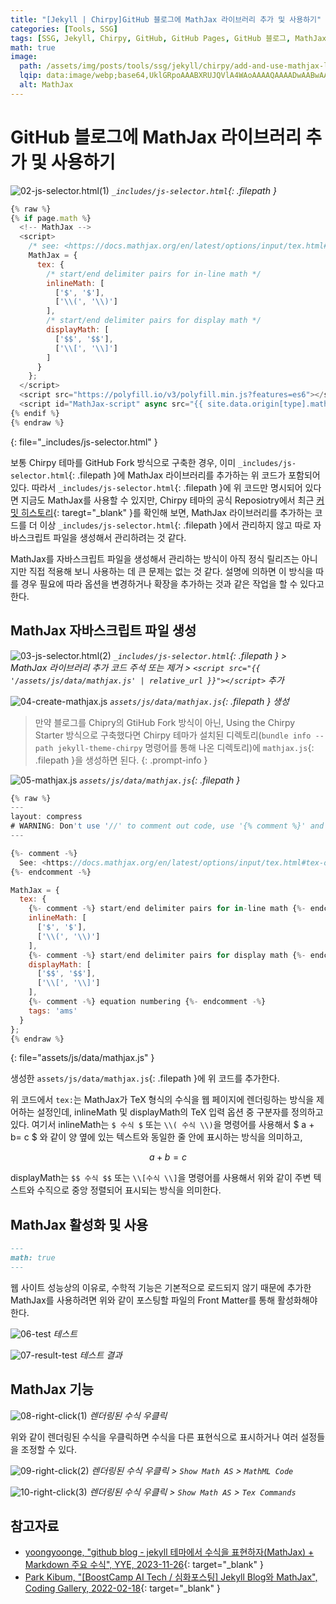 ```yaml
---
title: "[Jekyll | Chirpy]GitHub 블로그에 MathJax 라이브러리 추가 및 사용하기"
categories: [Tools, SSG]
tags: [SSG, Jekyll, Chirpy, GitHub, GitHub Pages, GitHub 블로그, MathJax]
math: true
image:
  path: /assets/img/posts/tools/ssg/jekyll/chirpy/add-and-use-mathjax-library-to-github-blog/01-mathjax-logo.jpg
  lqip: data:image/webp;base64,UklGRpoAAABXRUJQVlA4WAoAAAAQAAAADwAABwAAQUxQSDIAAAARL0AmbZurmr57yyIiqE8oiG0bejIYEQTgqiDA9vqnsUSI6H+oAERp2HZ65qP/VIAWAFZQOCBCAAAA8AEAnQEqEAAIAAVAfCWkAALp8sF8rgRgAP7o9FDvMCkMde9PK7euH5M1m6VWoDXf2FkP3BqV0ZYbO6NA/VFIAAAA
  alt: MathJax
---
```


# GitHub 블로그에 MathJax 라이브러리 추가 및 사용하기

![02-js-selector.html(1)](/assets/img/posts/tools/ssg/jekyll/chirpy/add-and-use-mathjax-library-to-github-blog/02-js-selector.html(1).jpg)
*`_includes/js-selector.html`{: .filepath }*

```javascript
{% raw %}
{% if page.math %}
  <!-- MathJax -->
  <script>
    /* see: <https://docs.mathjax.org/en/latest/options/input/tex.html#tex-options> */
    MathJax = {
      tex: {
        /* start/end delimiter pairs for in-line math */
        inlineMath: [
          ['$', '$'],
          ['\\(', '\\)']
        ],
        /* start/end delimiter pairs for display math */
        displayMath: [
          ['$$', '$$'],
          ['\\[', '\\]']
        ]
      }
    };
  </script>
  <script src="https://polyfill.io/v3/polyfill.min.js?features=es6"></script>
  <script id="MathJax-script" async src="{{ site.data.origin[type].mathjax.js | relative_url }}"></script>
{% endif %}
{% endraw %}
```
{: file="_includes/js-selector.html" }

보통 Chirpy 테마를 GitHub Fork 방식으로 구축한 경우, 이미 `_includes/js-selector.html`{: .filepath }에 MathJax 라이브러리를 추가하는 위 코드가 포함되어 있다. 따라서 `_includes/js-selector.html`{: .filepath }에 위 코드만 명시되어 있다면 지금도 MathJax를 사용할 수 있지만, Chirpy 테마의 공식 Reposiotry에서 최근 [커밋 히스토리](https://github.com/cotes2020/jekyll-theme-chirpy/commit/44f552cbcee83d037de0e59496bf6bb19eea2691){: taregt="_blank" }를 확인해 보면, MathJax 라이브러리를 추가하는 코드를 더 이상 `_includes/js-selector.html`{: .filepath }에서 관리하지 않고 따로 자바스크립트 파일을 생성해서 관리하려는 것 같다. 

MathJax를 자바스크립트 파일을 생성해서 관리하는 방식이 아직 정식 릴리즈는 아니지만 직접 적용해 보니 사용하는 데 큰 문제는 없는 것 같다. 설명에 의하면 이 방식을 따를 경우 필요에 따라 옵션을 변경하거나 확장을 추가하는 것과 같은 작업을 할 수 있다고 한다.

## MathJax 자바스크립트 파일 생성

![03-js-selector.html(2)](/assets/img/posts/tools/ssg/jekyll/chirpy/add-and-use-mathjax-library-to-github-blog/03-js-selector.html(2).jpg)
*`_includes/js-selector.html`{: .filepath } > MathJax 라이브러리 추가 코드 주석 또는 제거 > `<script src="{{ '/assets/js/data/mathjax.js' | relative_url }}"></script>` 추가*

![04-create-mathjax.js](/assets/img/posts/tools/ssg/jekyll/chirpy/add-and-use-mathjax-library-to-github-blog/04-create-mathjax.js.jpg)
*`assets/js/data/mathjax.js`{: .filepath } 생성*

> 만약 블로그를 Chipry의 GtiHub Fork 방식이 아닌, Using the Chirpy Starter 방식으로 구축했다면 Chirpy 테마가 설치된 디렉토리(`bundle info --path jekyll-theme-chirpy` 명령어를 통해 나온 디렉토리)에 `mathjax.js`{: .filepath }을 생성하면 된다.
{: .prompt-info }

![05-mathjax.js](/assets/img/posts/tools/ssg/jekyll/chirpy/add-and-use-mathjax-library-to-github-blog/05-mathjax.js.jpg)
*`assets/js/data/mathjax.js`{: .filepath }*

```javascript
{% raw %}
---
layout: compress
# WARNING: Don't use '//' to comment out code, use '{% comment %}' and '{% endcomment %}' instead.
---

{%- comment -%}
  See: <https://docs.mathjax.org/en/latest/options/input/tex.html#tex-options>
{%- endcomment -%}

MathJax = {
  tex: {
    {%- comment -%} start/end delimiter pairs for in-line math {%- endcomment -%}
    inlineMath: [
      ['$', '$'],
      ['\\(', '\\)']
    ],
    {%- comment -%} start/end delimiter pairs for display math {%- endcomment -%}
    displayMath: [
      ['$$', '$$'],
      ['\\[', '\\]']
    ],
    {%- comment -%} equation numbering {%- endcomment -%}
    tags: 'ams'
  }
};
{% endraw %}
```
{: file="assets/js/data/mathjax.js" }

생성한 `assets/js/data/mathjax.js`{: .filepath }에 위 코드를 추가한다.

위 코드에서 `tex:`는 MathJax가 TeX 형식의 수식을 웹 페이지에 렌더링하는 방식을 제어하는 설정인데, inlineMath 및 displayMath의 TeX 입력 옵션 중 구분자를 정의하고 있다. 여기서 inlineMath는 `$ 수식 $` 또는 `\\( 수식 \\)`을 명령어를 사용해서 $ a + b= c $ 와 같이 양 옆에 있는 텍스트와 동일한 줄 안에 표시하는 방식을 의미하고,

$$ a + b = c $$

displayMath는 `$$ 수식 $$` 또는 `\\[수식 \\]`을 명령어를 사용해서 위와 같이 주변 텍스트와 수직으로 중앙 정렬되어 표시되는 방식을 의미한다.

## MathJax 활성화 및 사용

```markdown
---
math: true
---
```

웹 사이트 성능상의 이유로, 수학적 기능은 기본적으로 로드되지 않기 때문에 추가한 MathJax를 사용하려면 위와 같이 포스팅할 파일의 Front Matter를 통해 활성화해야 한다.

![06-test](/assets/img/posts/tools/ssg/jekyll/chirpy/add-and-use-mathjax-library-to-github-blog/06-test.jpg)
*테스트*

![07-result-test](/assets/img/posts/tools/ssg/jekyll/chirpy/add-and-use-mathjax-library-to-github-blog/07-result-test.jpg)
*테스트 결과*

## MathJax 기능

![08-right-click(1)](/assets/img/posts/tools/ssg/jekyll/chirpy/add-and-use-mathjax-library-to-github-blog/08-right-click(1).jpg)
*렌더링된 수식 우클릭*

위와 같이 렌더링된 수식을 우클릭하면 수식을 다른 표현식으로 표시하거나 여러 설정들을 조정할 수 있다.

![09-right-click(2)](/assets/img/posts/tools/ssg/jekyll/chirpy/add-and-use-mathjax-library-to-github-blog/09-right-click(2).jpg)
*렌더링된 수식 우클릭 > `Show Math AS` > `MathML Code`*

![10-right-click(3)](/assets/img/posts/tools/ssg/jekyll/chirpy/add-and-use-mathjax-library-to-github-blog/10-right-click(3).jpg)
*렌더링된 수식 우클릭 > `Show Math AS` > `Tex Commands`*

## 참고자료

- [yoongyoonge, "github blog - jekyll 테마에서 수식을 표현하자(MathJax) + Markdown 주요 수식", YYE, 2023-11-26](https://yoongyoonge.github.io/blog-mathematical-expression/){: target="_blank" }
- [Park Kibum, "[BoostCamp AI Tech / 심화포스팅] Jekyll Blog와 MathJax", Coding Gallery, 2022-02-18](https://cow-coding.github.io/posts/githubblog/){: target="_blank" }